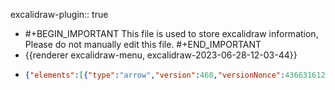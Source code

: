 excalidraw-plugin:: true

- #+BEGIN_IMPORTANT
  This file is used to store excalidraw information, Please do not manually edit this file.
  #+END_IMPORTANT
- {{renderer excalidraw-menu, excalidraw-2023-06-28-12-03-44}}
- ```json
  {"elements":[{"type":"arrow","version":460,"versionNonce":436631612,"isDeleted":false,"id":"Hu7WAsc64ZpqNOYXglFiJ","fillStyle":"hachure","strokeWidth":1,"strokeStyle":"solid","roughness":1,"opacity":100,"angle":0,"x":609.7593994140625,"y":515.0675225703003,"strokeColor":"#000000","backgroundColor":"transparent","width":0,"height":134.61364589021014,"seed":1958303001,"groupIds":[],"frameId":null,"roundness":{"type":2},"boundElements":[],"updated":1693400232298,"link":null,"locked":false,"startBinding":null,"endBinding":null,"lastCommittedPoint":null,"startArrowhead":null,"endArrowhead":"arrow","points":[[0,0],[0,-134.61364589021014]]},{"type":"arrow","version":71,"versionNonce":599574916,"isDeleted":false,"id":"DhDocbxwHb2juDD68b2qu","fillStyle":"hachure","strokeWidth":1,"strokeStyle":"solid","roughness":1,"opacity":100,"angle":0,"x":584.1140747070312,"y":486.8297119140625,"strokeColor":"#000000","backgroundColor":"transparent","width":296.0625,"height":0,"seed":1688246007,"groupIds":[],"frameId":null,"roundness":{"type":2},"boundElements":[],"updated":1693400156549,"link":null,"locked":false,"startBinding":null,"endBinding":null,"lastCommittedPoint":null,"startArrowhead":null,"endArrowhead":"arrow","points":[[0,0],[296.0625,0]]},{"type":"line","version":115,"versionNonce":443646140,"isDeleted":false,"id":"cK0TcL3kiCxq479S4KXWn","fillStyle":"hachure","strokeWidth":1,"strokeStyle":"solid","roughness":1,"opacity":100,"angle":0,"x":610.3922119140625,"y":487.9922180175781,"strokeColor":"#862e9c","backgroundColor":"transparent","width":133.1484375,"height":86.7515869140625,"seed":1355371735,"groupIds":[],"frameId":null,"roundness":{"type":2},"boundElements":[],"updated":1693400156549,"link":null,"locked":false,"startBinding":null,"endBinding":null,"lastCommittedPoint":null,"startArrowhead":null,"endArrowhead":null,"points":[[0,0],[133.1484375,-86.7515869140625]]},{"type":"line","version":70,"versionNonce":535886084,"isDeleted":false,"id":"W7_5KXDtWYzlCWP7L6Axm","fillStyle":"hachure","strokeWidth":1,"strokeStyle":"solid","roughness":1,"opacity":100,"angle":0,"x":745.0078125,"y":399.0562744140625,"strokeColor":"#000000","backgroundColor":"transparent","width":0,"height":88.76248168945312,"seed":1444743385,"groupIds":[],"frameId":null,"roundness":{"type":2},"boundElements":[],"updated":1693400156549,"link":null,"locked":false,"startBinding":null,"endBinding":null,"lastCommittedPoint":null,"startArrowhead":null,"endArrowhead":null,"points":[[0,0],[0,88.76248168945312]]},{"type":"ellipse","version":90,"versionNonce":1316620604,"isDeleted":false,"id":"4gieTaI-4mDfbto6CnoKd","fillStyle":"solid","strokeWidth":1,"strokeStyle":"solid","roughness":1,"opacity":100,"angle":0,"x":738.6094360351562,"y":391.8562927246094,"strokeColor":"#000000","backgroundColor":"#000000","width":15.52496337890625,"height":14.4375,"seed":1160846551,"groupIds":[],"frameId":null,"roundness":{"type":2},"boundElements":[],"updated":1693400156549,"link":null,"locked":false},{"type":"text","version":85,"versionNonce":1962096772,"isDeleted":false,"id":"MYV94alnmRG8i1WurgYMw","fillStyle":"solid","strokeWidth":1,"strokeStyle":"solid","roughness":1,"opacity":100,"angle":0,"x":773.4770361489032,"y":419.0743226627845,"strokeColor":"#000000","backgroundColor":"#000000","width":81.02397155761719,"height":40,"seed":1686962391,"groupIds":[],"frameId":null,"roundness":null,"boundElements":[],"updated":1693400156549,"link":null,"locked":false,"fontSize":16,"fontFamily":1,"text":"z = x + iy\n  = (x, y)","textAlign":"left","verticalAlign":"top","containerId":null,"originalText":"z = x + iy\n  = (x, y)","lineHeight":1.25,"baseline":34},{"type":"text","version":95,"versionNonce":1901953468,"isDeleted":false,"id":"we6HtYNrFw1_MTaF34XvQ","fillStyle":"solid","strokeWidth":1,"strokeStyle":"solid","roughness":1,"opacity":100,"angle":0,"x":675.9562377929688,"y":489.8688049316406,"strokeColor":"#000000","backgroundColor":"#000000","width":11.239990234375,"height":25,"seed":1024442585,"groupIds":[],"frameId":null,"roundness":null,"boundElements":[],"updated":1693400156549,"link":null,"locked":false,"fontSize":20,"fontFamily":1,"text":"x","textAlign":"left","verticalAlign":"top","containerId":null,"originalText":"x","lineHeight":1.25,"baseline":17},{"type":"text","version":99,"versionNonce":2122418180,"isDeleted":false,"id":"4hI0Phbv-c7eU1kCAR0rt","fillStyle":"solid","strokeWidth":1,"strokeStyle":"solid","roughness":1,"opacity":100,"angle":0,"x":727.125,"y":434.81719970703125,"strokeColor":"#000000","backgroundColor":"#000000","width":9.379989624023438,"height":25,"seed":416508887,"groupIds":[],"frameId":null,"roundness":null,"boundElements":[],"updated":1693400156549,"link":null,"locked":false,"fontSize":20,"fontFamily":1,"text":"y","textAlign":"left","verticalAlign":"top","containerId":null,"originalText":"y","lineHeight":1.25,"baseline":17},{"type":"text","version":53,"versionNonce":1245571644,"isDeleted":true,"id":"U7VIvTQMC1X0d9_6pPLBR","fillStyle":"hachure","strokeWidth":1,"strokeStyle":"solid","roughness":1,"opacity":100,"angle":0,"x":643.8181081845984,"y":301.9837383351382,"strokeColor":"#c92a2a","backgroundColor":"transparent","width":145.31991577148438,"height":25,"seed":273732334,"groupIds":[],"frameId":null,"roundness":null,"boundElements":[],"updated":1693400156550,"link":null,"locked":false,"fontSize":20,"fontFamily":1,"text":"|x| = (x² + y²) ","textAlign":"left","verticalAlign":"top","containerId":null,"originalText":"|x| = (x² + y²) ","lineHeight":1.25,"baseline":17},{"type":"text","version":2351,"versionNonce":1952638468,"isDeleted":false,"id":"6bw2VfIkSXN3ePNXiJQ7U","fillStyle":"hachure","strokeWidth":1,"strokeStyle":"solid","roughness":1,"opacity":100,"angle":5.671954040605243,"x":618.970058101554,"y":414.58105261045586,"strokeColor":"#862e9c","backgroundColor":"transparent","width":116.11281266797091,"height":22.085347112955652,"seed":421592636,"groupIds":["NfQaau7Z_xPe6NWg9c_L1"],"frameId":null,"roundness":null,"boundElements":[],"updated":1693400182557,"link":null,"locked":false,"fontSize":17.66827769036452,"fontFamily":1,"text":"|z| = √x² + y²","textAlign":"left","verticalAlign":"top","containerId":null,"originalText":"|z| = √x² + y²","lineHeight":1.25,"baseline":15},{"type":"line","version":1831,"versionNonce":606694460,"isDeleted":false,"id":"q0KpBl0Jwp31stedHnikw","fillStyle":"hachure","strokeWidth":1,"strokeStyle":"solid","roughness":1,"opacity":100,"angle":5.671954040605243,"x":662.3276082841688,"y":398.7484652373471,"strokeColor":"#862e9c","backgroundColor":"transparent","width":58.04134083558947,"height":1.072600879932066,"seed":358471356,"groupIds":["NfQaau7Z_xPe6NWg9c_L1"],"frameId":null,"roundness":{"type":2},"boundElements":[],"updated":1693400182557,"link":null,"locked":false,"startBinding":null,"endBinding":null,"lastCommittedPoint":null,"startArrowhead":null,"endArrowhead":null,"points":[[0,0],[58.04134083558947,-1.072600879932066]]},{"type":"text","version":142,"versionNonce":1333417732,"isDeleted":true,"id":"uGbkokpdcBDI7DHSwzPd-","fillStyle":"hachure","strokeWidth":1,"strokeStyle":"solid","roughness":1,"opacity":100,"angle":0,"x":646.604736328125,"y":346.4029802511134,"strokeColor":"#862e9c","backgroundColor":"transparent","width":40.49995422363281,"height":25,"seed":745284412,"groupIds":[],"frameId":null,"roundness":null,"boundElements":[],"updated":1693400156550,"link":null,"locked":false,"fontSize":20,"fontFamily":1,"text":"|z| =","textAlign":"left","verticalAlign":"top","containerId":null,"originalText":"|z| =","lineHeight":1.25,"baseline":17}],"files":{},"appState":{"gridSize":null,"viewBackgroundColor":"#ffffff00","zoom":{"value":2.693269002269023},"offsetTop":0,"offsetLeft":0,"scrollX":-463.5779859295024,"scrollY":-288.64368151088917,"viewModeEnabled":false,"zenModeEnabled":false}}
  ```